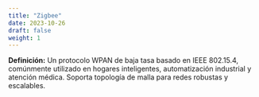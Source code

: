 ```yaml
---
title: "Zigbee"
date: 2023-10-26
draft: false
weight: 1
---
```


**Definición:** Un protocolo WPAN de baja tasa basado en IEEE 802.15.4, comúnmente utilizado en hogares inteligentes, automatización industrial y atención médica. Soporta topología de malla para redes robustas y escalables.
